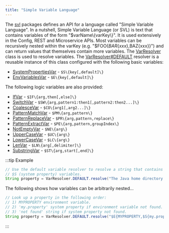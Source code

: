 ```yaml
---
title: "Simple Variable Language"
---
```


The [svl]({{API_DOCS}}/org/apache/juneau/svl.html) packages defines an API for a language called "Simple Variable Language".
In a nutshell, Simple Variable Language (or SVL) is text that contains variables of the form "$varName\{varKey\}".
It is used extensively in the Config, REST and Microservice APIs.
Most variables can be recursively nested within the varKey (e.g.
"$FOO\{$BAR\{xxx\},$BAZ\{xxx\}\}") and can return values that themselves contain more variables.
The [VarResolver]({{API_DOCS}}/org/apache/juneau/svl/VarResolver.html) class is used to resolve variables.
The [VarResolver#DEFAULT]({{API_DOCS}}/org/apache/juneau/svl/VarResolver.html#DEFAULT) resolver is a reusable instance of this class configured with the following basic variables:
- [SystemPropertiesVar]({{API_DOCS}}/org/apache/juneau/svl/vars/SystemPropertiesVar.html) - `$S\{key[,default]\}`
- [EnvVariablesVar]({{API_DOCS}}/org/apache/juneau/svl/vars/EnvVariablesVar.html) - `$E\{key[,default]\}`

The following logic variables are also provided:
- [IfVar]({{API_DOCS}}/org/apache/juneau/svl/vars/IfVar.html) - `$IF\{arg,then[,else]\}`
- [SwitchVar]({{API_DOCS}}/org/apache/juneau/svl/vars/SwitchVar.html) - `$SW\{arg,pattern1:then1[,pattern2:then2...]\}`
- [CoalesceVar]({{API_DOCS}}/org/apache/juneau/svl/vars/CoalesceVar.html) - `$CO\{arg1[,arg2...]\}`
- [PatternMatchVar]({{API_DOCS}}/org/apache/juneau/svl/vars/PatternMatchVar.html) - `$PM\{arg,pattern\}`
- [PatternReplaceVar]({{API_DOCS}}/org/apache/juneau/svl/vars/PatternReplaceVar.html) - `$PR\{arg,pattern,replace\}`
- [PatternExtractVar]({{API_DOCS}}/org/apache/juneau/svl/vars/PatternExtractVar.html) - `$PE\{arg,pattern,groupIndex\}`
- [NotEmptyVar]({{API_DOCS}}/org/apache/juneau/svl/vars/NotEmptyVar.html) - `$NE\{arg\}`
- [UpperCaseVar]({{API_DOCS}}/org/apache/juneau/svl/vars/UpperCaseVar.html) - `$UC\{arg\}`
- [LowerCaseVar]({{API_DOCS}}/org/apache/juneau/svl/vars/LowerCaseVar.html) - `$LC\{arg\}`
- [LenVar]({{API_DOCS}}/org/apache/juneau/svl/vars/LenVar.html) - `$LN\{arg[,delimiter]\}`
- [SubstringVar]({{API_DOCS}}/org/apache/juneau/svl/vars/SubstringVar.html) - `$ST\{arg,start[,end]\}`

:::tip Example


```java
// Use the default variable resolver to resolve a string that contains
// $S (system property) variables.
String property = VarResolver.DEFAULT.resolve("The Java home directory is $S{java.home}");
```


The following shows how variables can be arbitrarily nested...

```java
// Look up a property in the following order:
// 1) MYPROPERTY environment variable.
// 2) 'my.property' system property if environment variable not found.
// 3) 'not found' string if system property not found.
String property = VarResolver.DEFAULT.resolve("$E{MYPROPERTY,$S{my.property,not found}}");

```

:::
